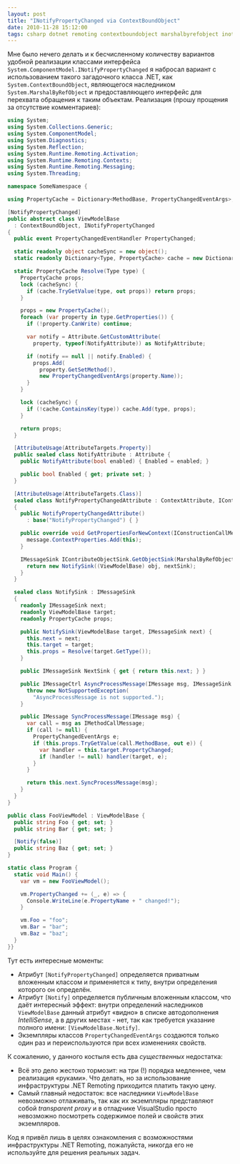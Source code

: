 ```yaml
---
layout: post
title: "INotifyPropertyChanged via ContextBoundObject"
date: 2010-11-28 15:12:00
tags: csharp dotnet remoting contextboundobject marshalbyrefobject inotifypropertychanged
---
```

Мне было нечего делать и к бесчисленному количеству вариантов удобной реализации классами интерфейса `System.ComponentModel.INotifyPropertyChanged` я набросал вариант с использованием такого загадочного класса .NET, как `System.ContextBoundObject`, являющегося наследником `System.MarshalByRefObject` и предоставляющего интерфейс для перехвата обращения к таким объектам. Реализация (прошу прощения за отсутствие комментариев):

```c#
using System;
using System.Collections.Generic;
using System.ComponentModel;
using System.Diagnostics;
using System.Reflection;
using System.Runtime.Remoting.Activation;
using System.Runtime.Remoting.Contexts;
using System.Runtime.Remoting.Messaging;
using System.Threading;

namespace SomeNamespace {

using PropertyCache = Dictionary<MethodBase, PropertyChangedEventArgs>;

[NotifyPropertyChanged]
public abstract class ViewModelBase
  : ContextBoundObject, INotifyPropertyChanged
{
  public event PropertyChangedEventHandler PropertyChanged;

  static readonly object cacheSync = new object();
  static readonly Dictionary<Type, PropertyCache> cache = new Dictionary<Type, PropertyCache>();

  static PropertyCache Resolve(Type type) {
    PropertyCache props;
    lock (cacheSync) {
      if (cache.TryGetValue(type, out props)) return props;
    }

    props = new PropertyCache();
    foreach (var property in type.GetProperties()) {
      if (!property.CanWrite) continue;

      var notify = Attribute.GetCustomAttribute(
        property, typeof(NotifyAttribute)) as NotifyAttribute;

      if (notify == null || notify.Enabled) {
        props.Add(
          property.GetSetMethod(),
          new PropertyChangedEventArgs(property.Name));
      }
    }

    lock (cacheSync) {
      if (!cache.ContainsKey(type)) cache.Add(type, props);
    }

    return props;
  }

  [AttributeUsage(AttributeTargets.Property)]
  public sealed class NotifyAttribute : Attribute {
    public NotifyAttribute(bool enabled) { Enabled = enabled; }

    public bool Enabled { get; private set; }
  }

  [AttributeUsage(AttributeTargets.Class)]
  sealed class NotifyPropertyChangedAttribute : ContextAttribute, IContributeObjectSink
  {
    public NotifyPropertyChangedAttribute()
      : base("NotifyPropertyChanged") { }

    public override void GetPropertiesForNewContext(IConstructionCallMessage message) {
      message.ContextProperties.Add(this);
    }

    IMessageSink IContributeObjectSink.GetObjectSink(MarshalByRefObject obj, IMessageSink nextSink) {
      return new NotifySink((ViewModelBase) obj, nextSink);
    }
  }

  sealed class NotifySink : IMessageSink
  {
    readonly IMessageSink next;
    readonly ViewModelBase target;
    readonly PropertyCache props;

    public NotifySink(ViewModelBase target, IMessageSink next) {
      this.next = next;
      this.target = target;
      this.props = Resolve(target.GetType());
    }

    public IMessageSink NextSink { get { return this.next; } }

    public IMessageCtrl AsyncProcessMessage(IMessage msg, IMessageSink sink) {
      throw new NotSupportedException(
        "AsyncProcessMessage is not supported.");
    }

    public IMessage SyncProcessMessage(IMessage msg) {
      var call = msg as IMethodCallMessage;
      if (call != null) {
        PropertyChangedEventArgs e;
        if (this.props.TryGetValue(call.MethodBase, out e)) {
          var handler = this.target.PropertyChanged;
          if (handler != null) handler(target, e);
        }
      }

      return this.next.SyncProcessMessage(msg);
    }
  }
}

public class FooViewModel : ViewModelBase {
  public string Foo { get; set; }
  public string Bar { get; set; }

  [Notify(false)]
  public string Baz { get; set; }
}

static class Program {
  static void Main() {
    var vm = new FooViewModel();

    vm.PropertyChanged += (_, e) => {
      Console.WriteLine(e.PropertyName + " changed!");
    }

    vm.Foo = "foo";
    vm.Bar = "bar";
    vm.Baz = "baz";
  }
}}
```

Тут есть интересные моменты:

* Атрибут `[NotifyPropertyChanged]` определяется приватным вложенным классом и применяется к типу, внутри определения которого он определён.
* Атрибут `[Notify]` определяется публичным вложенным классом, что даёт интересный эффект: внутри определений наследников `ViewModelBase` данный атрибут «видно» в списке автодополнения *IntelliSense*, а в других местах - нет, так как требуется указание полного имени: `[ViewModelBase.Notify]`.
* Экземпляры классов `PropertyChangedEventArgs` создаются только один раз и переиспользуются при всех изменениях свойств.

К сожалению, у данного костыля есть два *существенных* недостатка:

* Всё это дело жестоко тормозит: на три (!) порядка медленнее, чем реализация «руками». Что делать, но за использование инфраструктуры .NET Remoting приходится платить такую цену.
* Самый главный недостаток: все наследники `ViewModelBase` невозможно отлаживать, так как их экземпляры представляют собой *transparent proxy* и в отладчике VisualStudio просто невозможно посмотреть содержимое полей и свойств этих экземпляров.

Код я привёл лишь в целях ознакомления с возможностями инфраструктуры .NET Remoting, пожалуйста, никогда его не используйте для решения реальных задач.